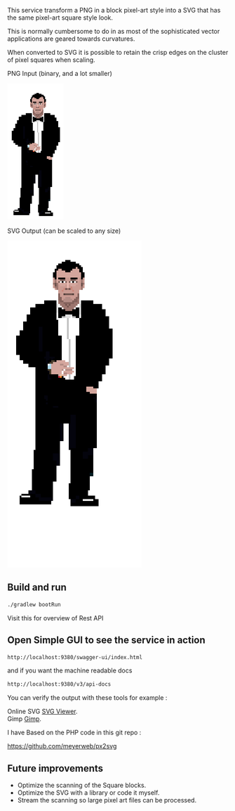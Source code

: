 This service transform a PNG in a block pixel-art style into a SVG 
that has the same pixel-art square style look.

This is normally cumbersome to do in as most of the sophisticated vector applications 
are geared towards curvatures.

When converted to SVG it is possible to retain the crisp edges on the cluster 
of pixel squares when scaling.

PNG Input (binary, and a lot smaller)

![secretagent.png](documentation/images/secretagent.png)

SVG Output (can be scaled to any size)

![secretagent.svg](documentation/images/secretagent.svg)

## Build and run

```sh
./gradlew bootRun
```

Visit this for overview of Rest API

## Open Simple GUI to see the service in action

```sh
http://localhost:9380/swagger-ui/index.html
```

and if you want the machine readable docs

```sh
http://localhost:9380/v3/api-docs
```

You can verify the output with these tools for example :

Online SVG [SVG Viewer](https://www.svgviewer.dev).   
Gimp [Gimp](https://www.gimp.org/).

I have Based on the PHP code in this git repo :

https://github.com/meyerweb/px2svg

## Future improvements 
* Optimize the scanning of the Square blocks.
* Optimize the SVG with a library or code it myself.
* Stream the scanning so large pixel art files can be processed.